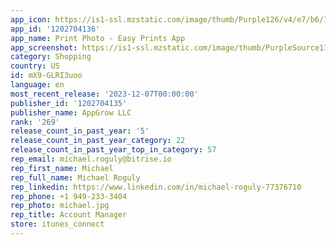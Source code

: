 ```yaml
---
app_icon: https://is1-ssl.mzstatic.com/image/thumb/Purple126/v4/e7/b6/12/e7b6128b-5cf2-5158-76f0-e6f54c7adcd7/AppIcon-0-0-1x_U007emarketing-0-7-0-sRGB-85-220.png/1024x1024bb.png
app_id: '1202704136'
app_name: Print Photo - Easy Prints App
app_screenshot: https://is1-ssl.mzstatic.com/image/thumb/PurpleSource115/v4/39/47/a3/3947a384-be00-19f1-0229-42bab490c21b/0be7cc76-db3a-49f6-aa07-6619daf24281_6.5.png/1242x2688bb.png
category: Shopping
country: US
id: mX9-GLRI3uoo
language: en
most_recent_release: '2023-12-07T00:00:00'
publisher_id: '1202704135'
publisher_name: AppGrow LLC
rank: '269'
release_count_in_past_year: '5'
release_count_in_past_year_category: 22
release_count_in_past_year_top_in_category: 57
rep_email: michael.roguly@bitrise.io
rep_first_name: Michael
rep_full_name: Michael Roguly
rep_linkedin: https://www.linkedin.com/in/michael-roguly-77376710
rep_phone: +1 949-233-3404
rep_photo: michael.jpg
rep_title: Account Manager
store: itunes_connect
---
```

